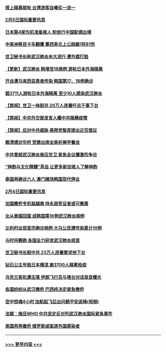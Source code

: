#### [搭上隔离邮轮 台湾游客自嘲买一送一](../pages/prog202/a102769845.md?t=02052055) 
#### [2月5日国际重要讯息](../pages/prog202/a102769821.md?t=02052055) 
#### [日本第4架包机准备接人 盼放行中国配偶出境](../pages/prog202/a102769765.md?t=02052055) 
#### [中美洲移民卡车翻覆 墨西哥北上公路酿1死81伤](../pages/prog202/a102769703.md?t=02052055) 
#### [世卫秘书长称武汉肺炎未大流行 遭外媒打脸](../pages/prog202/a102769679.md?t=02052055) 
#### [【更新】武汉肺炎 韩增至18病例 游轮日本外海隔离](../pages/prog202/a102758911.md?t=02052055) 
#### [开会遭马来西亚患者传染 韩国第17、18例确诊](../pages/prog202/a102769600.md?t=02052055) 
#### [载3711人游轮日本外海隔离 至少10人感染武汉肺炎](../pages/prog202/a102769538.md?t=02052055) 
#### [【禁闻】世卫一味挺共 20万人连署吁总干事下台](../pages/prog202/a102769445.md?t=02052055) 
#### [【禁闻】中共外交部发言人曝中共隐瞒疫情](../pages/prog202/a102769400.md?t=02052055) 
#### [【禁闻】应对中共威胁 美两党智库提出近百倡议](../pages/prog202/a102769357.md?t=02052055) 
#### [赖清德访华府  受邀出席全美祈祷早餐会](../pages/prog202/a102769350.md?t=02052055) 
#### [中共曾就武汉肺炎施压世卫 紧急会议爆激烈争论](../pages/prog202/a102769312.md?t=02052055) 
#### [“神韵与文化精髓”茶会 让更多新加坡人了解神韵](../pages/prog202/a102769286.md?t=02052055) 
#### [泰国再确诊六人 澳门赌场韩国现代停业](../pages/prog202/a102769239.md?t=02052055) 
#### [2月4日国际重要讯息](../pages/prog202/a102768884.md?t=02052055) 
#### [加国撤侨专机抵越南 持永居签证者或可撤离](../pages/prog202/a102768877.md?t=02052055) 
#### [女从泰国回国 成韩国第16例武汉肺炎病例](../pages/prog202/a102768669.md?t=02052055) 
#### [比利时出现首宗确诊病例 大马公民遭传染累计10例](../pages/prog202/a102768824.md?t=02052055) 
#### [与时间赛跑 各国全力研发武汉肺炎疫苗](../pages/prog202/a102768738.md?t=02052055) 
#### [世卫秘书长挺中共 23万人连署要求他下台](../pages/prog202/a102768717.md?t=02052055) 
#### [钻石公主号抵日本横滨 逾3700人隔离检疫](../pages/prog202/a102768714.md?t=02052055) 
#### [乌克兰客机遭击落 伊朗飞行员与塔台对话录音曝光](../pages/prog202/a102768645.md?t=02052055) 
#### [各国纷纷从武汉撤侨 巴西终决定紧急撤侨](../pages/prog202/a102768630.md?t=02052055) 
#### [空中惊魂4小时 加航起飞后出问题平安返降(视频)](../pages/prog202/a102768601.md?t=02052055) 
#### [法媒：施压WHO 中共坚定反对列武汉肺炎国际紧急事件](../pages/prog202/a102768584.md?t=02052055) 
#### [美国将再撤侨 俄罗斯或驱逐外国感染者](../pages/prog202/a102768247.md?t=02052055) 

----
#### [ >>> 更早内容 <<< ](../indexes/prog202-earlier.md)
